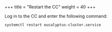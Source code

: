 +++
title = "Restart the CC"
weight = 40
+++

Log in to the CC and enter the following command: 

    systemctl restart eucalyptus-cluster.service

